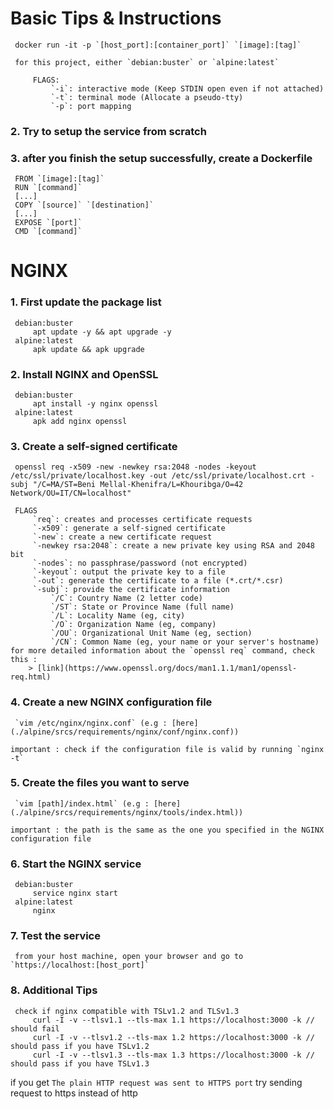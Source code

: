 # Basic Tips & Instructions

<!-- ## 1. Run a basic Docker container in interactive mode -->

	 docker run -it -p `[host_port]:[container_port]` `[image]:[tag]`

	 for this project, either `debian:buster` or `alpine:latest`

		 FLAGS:
			 `-i`: interactive mode (Keep STDIN open even if not attached)
			 `-t`: terminal mode (Allocate a pseudo-tty)
			 `-p`: port mapping

### 2. Try to setup the service from scratch

### 3. after you finish the setup successfully, create a Dockerfile

	 FROM `[image]:[tag]`
	 RUN `[command]`
	 [...]
	 COPY `[source]` `[destination]`
	 [...]
	 EXPOSE `[port]`
	 CMD `[command]`


# NGINX

### 1. First update the package list

	 debian:buster
		 apt update -y && apt upgrade -y
	 alpine:latest
		 apk update && apk upgrade

### 2. Install NGINX and OpenSSL

	 debian:buster
		 apt install -y nginx openssl
	 alpine:latest
		 apk add nginx openssl

### 3. Create a self-signed certificate

	 openssl req -x509 -new -newkey rsa:2048 -nodes -keyout /etc/ssl/private/localhost.key -out /etc/ssl/private/localhost.crt -subj "/C=MA/ST=Beni Mellal-Khenifra/L=Khouribga/O=42 Network/OU=IT/CN=localhost"

	 FLAGS
		 `req`: creates and processes certificate requests
		 `-x509`: generate a self-signed certificate
		 `-new`: create a new certificate request
		 `-newkey rsa:2048`: create a new private key using RSA and 2048 bit
		 `-nodes`: no passphrase/password (not encrypted)
		 `-keyout`: output the private key to a file
		 `-out`: generate the certificate to a file (*.crt/*.csr)
		 `-subj`: provide the certificate information
			 `/C`: Country Name (2 letter code)
			 `/ST`: State or Province Name (full name)
			 `/L`: Locality Name (eg, city)
			 `/O`: Organization Name (eg, company)
			 `/OU`: Organizational Unit Name (eg, section)
			 `/CN`: Common Name (eg, your name or your server's hostname)
	for more detailed information about the `openssl req` command, check this :
		> [link](https://www.openssl.org/docs/man1.1.1/man1/openssl-req.html)

### 4. Create a new NGINX configuration file

	 `vim /etc/nginx/nginx.conf` (e.g : [here](./alpine/srcs/requirements/nginx/conf/nginx.conf))

	important : check if the configuration file is valid by running `nginx -t`

### 5. Create the files you want to serve

	 `vim [path]/index.html` (e.g : [here](./alpine/srcs/requirements/nginx/tools/index.html))

	important : the path is the same as the one you specified in the NGINX configuration file

### 6. Start the NGINX service

	 debian:buster
		 service nginx start
	 alpine:latest
		 nginx

### 7. Test the service

	 from your host machine, open your browser and go to `https://localhost:[host_port]`

### 8. Additional Tips

	 check if nginx compatible with TSLv1.2 and TLSv1.3
		 curl -I -v --tlsv1.1 --tls-max 1.1 https://localhost:3000 -k // should fail
		 curl -I -v --tlsv1.2 --tls-max 1.2 https://localhost:3000 -k // should pass if you have TSLv1.2
		 curl -I -v --tlsv1.3 --tls-max 1.3 https://localhost:3000 -k // should pass if you have TSLv1.3


if you get `The plain HTTP request was sent to HTTPS port`
	try sending request to https instead of http
